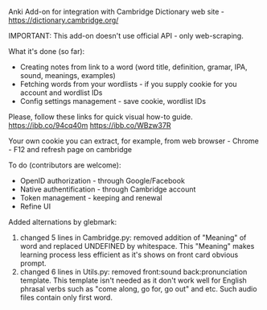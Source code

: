 Anki Add-on for integration with Cambridge Dictionary web site - https://dictionary.cambridge.org/

IMPORTANT: This add-on doesn't use official API - only web-scraping.

What it's done (so far):
 - Creating notes from link to a word (word title, definition, gramar, IPA, sound, meanings, examples)
 - Fetching words from your wordlists - if you supply cookie for you account and wordlist IDs
 - Config settings management - save cookie, wordlist IDs
 
Please, follow these links for quick visual how-to guide.
https://ibb.co/94cq40m
https://ibb.co/WBzw37R

Your own cookie you can extract, for example, from web browser - Chrome - F12 and refresh page on cambridge 

To do (contributors are welcome):
 - OpenID authorization - through Google/Facebook
 - Native authentification - through Cambridge account
 - Token management - keeping and renewal
 - Refine UI



Added alternations by glebmark:
1) changed 5 lines in Cambridge.py: removed addition of "Meaning" of word and replaced UNDEFINED by whitespace. This "Meaning" makes learning process less efficient as it's shows on front card obvious prompt.
2) changed 6 lines in Utils.py: removed front:sound back:pronunciation template. This template isn't needed as it don't work well for English phrasal verbs such as "come along, go for, go out" and etc. Such audio files contain only first word.
